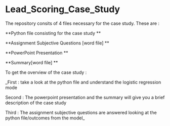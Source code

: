 # Lead_Scoring_Case_Study

The repository consits of 4 files necessary for the case study. These are :

**Python file consisting for the case study
**

**Assignment Subjective Questions [word file] 
**

**PowerPoint Presentation
**

**Summary[word file] 
**

To get the overview of the case study :

_First : take a look at the python file and understand the logistic regression mode

Second : The powerpoint presentation and the summary will give you a brief description of the case study

Third : The assignment subjective questions are answered looking at the python file/outcomes from the model_
